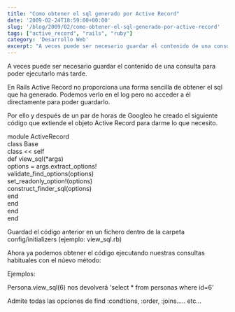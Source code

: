 ```yaml
---
title: "Como obtener el sql generado por Active Record"
date: '2009-02-24T18:59:00+00:00'
slug: '/blog/2009/02/como-obtener-el-sql-generado-por-active-record'
tags: ["active_record", "rails", "ruby"]
category: 'Desarrollo Web'
excerpt: "A veces puede ser necesario guardar el contenido de una consulta para poder ejecutarlo más tarde.En Rails Active Record no proporciona una forma sencilla de obtener el sql que ha generado. Podemos ve..."
---
```

A veces puede ser necesario guardar el contenido de una consulta para poder ejecutarlo más tarde.

En Rails Active Record no proporciona una forma sencilla de obtener el sql que ha generado. Podemos verlo en el log pero no acceder a él directamente para poder guardarlo.

Por ello y después de un par de horas de Googleo he creado el siguiente código que extiende el objeto Active Record para darme lo que necesito.

module ActiveRecord  
 class Base  
 class \<\< self  
 def view\_sql(\*args)  
 options = args.extract\_options!  
 validate\_find\_options(options)  
 set\_readonly\_option!(options)  
 construct\_finder\_sql(options)   
 end  
 end  
 end  
end

Guardad el código anterior en un fichero dentro de la carpeta config/initializers (ejemplo: view\_sql.rb)

Ahora ya podemos obtener el código ejecutando nuestras consultas habituales con el núevo método:

Ejemplos:

Persona.view\_sql(6) nos devolverá 'select \* from personas where id=6'

Admite todas las opciones de find :condtions, :order, :joins..... etc...

